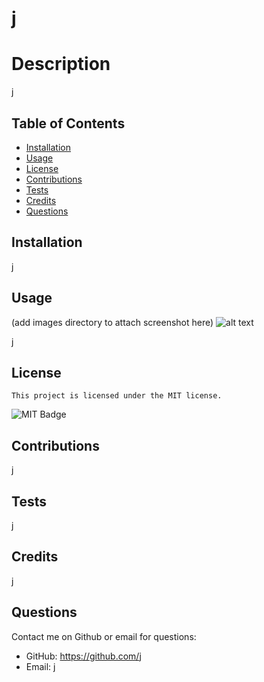 # j

# Description
j
  
## Table of Contents
* [Installation](#installation)
* [Usage](#usage)
* [License](#license)
* [Contributions](#contributions)
* [Tests](#tests)
* [Credits](#credits)
* [Questions](#questions)


## Installation 
j

## Usage
(add images directory to attach screenshot here)
![alt text](assets/images/screenshot.png)

j

## License
    This project is licensed under the MIT license.
![MIT Badge](https://img.shields.io/npm/l/f)

## Contributions
j

## Tests
j

## Credits
j

## Questions
Contact me on Github or email for questions:
  * GitHub: https://github.com/j
  * Email: j
